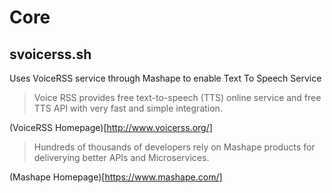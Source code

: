 Core
==

## svoicerss.sh

Uses VoiceRSS service through Mashape to enable Text To Speech Service

> Voice RSS provides free text-to-speech (TTS) online service and free TTS API with very fast and simple integration.

(VoiceRSS Homepage)[http://www.voicerss.org/]

> Hundreds of thousands of developers rely on Mashape products for deliverying better APIs and Microservices.

(Mashape Homepage)[https://www.mashape.com/]




